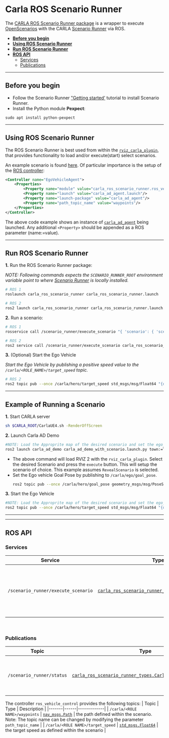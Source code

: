 # Carla ROS Scenario Runner

The [CARLA ROS Scenario Runner package](https://github.com/carla-simulator/ros-bridge/tree/master/carla_ros_scenario_runner) is a wrapper to execute [OpenScenarios](https://www.asam.net/standards/detail/openscenario/) with the CARLA [Scenario Runner](https://github.com/carla-simulator/scenario_runner) via ROS.

- [__Before you begin__](#before-you-begin)
- [__Using ROS Scenario Runner__](#using-ros-scenario-runner)
- [__Run ROS Scenario Runner__](#run-ros-scenario-runner)
- [__ROS API__](#ros-api)
    - [Services](#services)
    - [Publications](#publications)

---

## Before you begin

- Follow the Scenario Runner ["Getting started'](https://github.com/carla-simulator/scenario_runner/blob/master/Docs/getting_started.md) tutorial to install Scenario Runner.
- Install the Python module __Pexpect__:

```shell
sudo apt install python-pexpect
```
---

## Using ROS Scenario Runner

The ROS Scenario Runner is best used from within the [`rviz_carla_plugin`](rviz_plugin.md), that provides functionality to load and/or execute(start) select scenarios. 


An example scenario is found [here](https://github.com/carla-simulator/ros-bridge/blob/master/carla_ad_demo/config/FollowLeadingVehicle.xosc). Of particular importance is the setup of the [ROS controller](https://github.com/carla-simulator/ros-bridge/blob/master/carla_ad_demo/config/FollowLeadingVehicle.xosc#L78):

```xml
<Controller name="EgoVehicleAgent">
    <Properties>
        <Property name="module" value="carla_ros_scenario_runner.ros_vehicle_control" />
        <Property name="launch" value="carla_ad_agent.launch"/>
        <Property name="launch-package" value="carla_ad_agent"/>
        <Property name="path_topic_name" value="waypoints"/>
    </Properties>
</Controller>
```

The above code example shows an instance of [`carla_ad_agent`](carla_ad_agent.md) being launched. Any additional `<Property>` should be appended as a ROS parameter (name:=value).

---

## Run ROS Scenario Runner

__1.__ Run the ROS Scenario Runner package:

_NOTE: Following commands expects the `SCENARIO_RUNNER_ROOT` environment variable point to where [Scenario Runner](https://github.com/carla-simulator/scenario_runner/releases/tag/v0.9.15) is locally installed._ 

```sh
# ROS 1
roslaunch carla_ros_scenario_runner carla_ros_scenario_runner.launch

# ROS 2
ros2 launch carla_ros_scenario_runner carla_ros_scenario_runner.launch.py
```

__2.__ Run a scenario:

```sh
# ROS 1
rosservice call /scenario_runner/execute_scenario "{ 'scenario': { 'scenario_file': '<full_path_to_openscenario_file>' } }"

# ROS 2
ros2 service call /scenario_runner/execute_scenario carla_ros_scenario_runner_types/srv/ExecuteScenario "{scenario: {scenario_file: <full-path-to-.xosc-file>}}"
```

__3.__ (Optional) Start the Ego Vehicle

_Start the Ego Vehicle by publishing a positive speed value to the `/carla/<ROLE_NAME>/target_speed` topic._

```sh
# ROS 2
ros2 topic pub --once /carla/hero/target_speed std_msgs/msg/Float64 "{data: <speed>}" 
```
---
## Example of Running a Scenario

__1.__ Start CARLA server
```sh
sh $CARLA_ROOT/CarlaUE4.sh -RenderOffScreen
```
__2.__ Launch Carla AD Demo

```sh
#NOTE: Load the Approprite map of the desired scenario and set the ego_vehicle initial speed to zero
ros2 launch carla_ad_demo carla_ad_demo_with_scenario.launch.py town:=Town04 target_speed:=0.0

```

 - The above command will load RVIZ 2 with the `rviz_carla_plugin`. Select the desired Scenario and press the `execute` button. This will setup the scenario of choice. This example assumes `RevealScenario` is selected.
 - Set the Ego vehicle Goal Pose by publishing to `/carla/ego/goal_pose`. 
   ```sh
   ros2 topic pub --once /carla/hero/goal_pose geometry_msgs/msg/PoseStamped  "{pose: {position: {x: 6.0, y: 42.00}, orientation: {z: 0.67, w: 0.74}}}"
   ```
   
__3.__ Start the Ego Vehicle
```sh
#NOTE: Load the Approprite map of the desired scenario and set the ego_vehicle initial speed to zero
ros2 topic pub --once /carla/hero/target_speed std_msgs/msg/Float64 "{data: 20.0}"
```



---

---

## ROS API

### Services

| Service | Type | Description |
|---------|------|-------------|
| `/scenario_runner/execute_scenario` | [`carla_ros_scenario_runner_types.ExecuteScenario`](https://github.com/carla-simulator/ros-bridge/blob/ros2/carla_ros_scenario_runner_types/srv/ExecuteScenario.srv) | Execute a scenario. If another scenario is currently running, it gets stopped. |

<br>

### Publications

| Topic | Type | Description |
|-------|------|-------------|
| `/scenario_runner/status` | [`carla_ros_scenario_runner_types.CarlaScenarioRunnerStatus`](https://github.com/carla-simulator/ros-bridge/blob/ros2/carla_ros_scenario_runner_types/msg/CarlaScenarioRunnerStatus.msg) | The current status of the scenario runner execution (used by the [rviz_carla_plugin](rviz_plugin.md)) |


The controller `ros_vehicle_control` provides the following topics:
| Topic | Type | Description |
|-------|------|-------------|
| `/carla/<ROLE NAME>/waypoints` | [`nav_msgs.Path`](https://docs.ros.org/en/api/nav_msgs/html/msg/Path.html) | the path defined within the scenario. Note: The topic name can be changed by modifying the parameter `path_topic_name` |
| `/carla/<ROLE NAME>/target_speed` | [`std_msgs.Float64`](https://docs.ros.org/en/api/std_msgs/html/msg/Float64.html) | the target speed as defined within the scenario |

<br>
